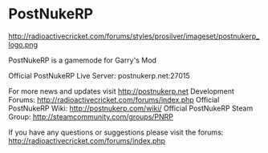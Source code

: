 # PostNukeRP
http://radioactivecricket.com/forums/styles/prosilver/imageset/postnukerp_logo.png

PostNukeRP is a gamemode for Garry's Mod

Official PostNukeRP Live Server: postnukerp.net:27015 

For more news and updates visit http://postnukerp.net
Development Forums: http://radioactivecricket.com/forums/index.php
Official PostNukeRP Wiki: http://postnukerp.com/wiki/
Official PostNukeRP Steam Group: http://steamcommunity.com/groups/PNRP

If you have any questions or suggestions please visit the forums: http://radioactivecricket.com/forums/index.php
